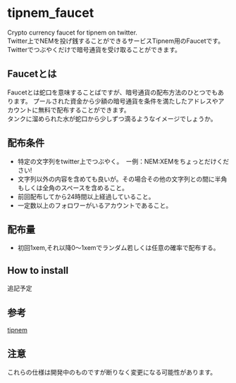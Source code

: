 # tipnem_faucet
Crypto currency faucet for tipnem on twitter.  
Twitter上でNEMを投げ銭することができるサービスTipnem用のFaucetです。  
Twitterでつぶやくだけで暗号通貨を受け取ることができます。

## Faucetとは
Faucetとは蛇口を意味することばですが、暗号通貨の配布方法のひとつでもあります。
プールされた資金から少額の暗号通貨を条件を満たしたアドレスやアカウントに無料で配布することができます。  
タンクに溜められた水が蛇口から少しずつ滴るようなイメージでしょうか。  
  
## 配布条件
- 特定の文字列をtwitter上でつぶやく。　ー例：NEM:XEMをちょっとだけください!
- 文字列以外の内容を含めても良いが。その場合その他の文字列との間に半角もしくは全角のスペースを含めること。
- 前回配布してから24時間以上経過していること。
- 一定数以上のフォロワーがいるアカウントであること。
  
## 配布量
- 初回1xem,それ以降0〜1xemでランダム若しくは任意の確率で配布する。
  
## How to install
追記予定
  
## 参考
[tipnem](https://namuyan.github.io/nem-tip-bot/index)
  
## 注意
これらの仕様は開発中のものですが断りなく変更になる可能性があります。
